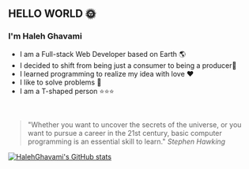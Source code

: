 ## HELLO WORLD :sun_with_face:
### I'm Haleh Ghavami
  + I am a Full-stack Web Developer based on Earth 🌎
  + I decided to shift from being just a consumer to being a producer🌱
  + I learned programming to realize my idea with love ❤️
  + I like to solve problems 🔑
  + I am a T-shaped person ⭐⭐⭐
<br>

>   "Whether you want to uncover the secrets of the universe, or you want to pursue a   career in the 21st century, basic computer programming is an essential skill to learn."
>   *Stephen Hawking*
>  <br>
  
  [![HalehGhavami's GitHub stats](https://github-readme-stats.vercel.app/api?username=HalehGhavami&&hide=stars&theme=synthwave)](https://github.com/HalehGhavami/github-readme-stats)
 




